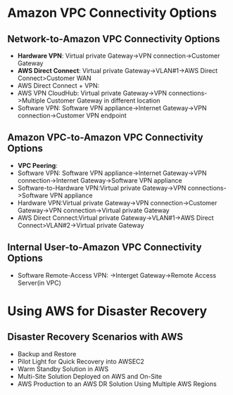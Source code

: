# Amazon VPC Connectivity Options
## Network-to-Amazon VPC Connectivity Options
* **Hardware VPN**: Virtual private Gateway->VPN connection->Customer Gateway
* **AWS Direct Connect**:  Virtual private Gateway->VLAN#1->AWS Direct Connect>Customer WAN
* AWS Direct Connect + VPN:
* AWS VPN CloudHub: Virtual private Gateway->VPN connections->Multiple Customer Gateway in different location
* Software VPN: Software VPN appliance->Internet Gateway->VPN connection->Customer VPN endpoint

## Amazon VPC-to-Amazon VPC Connectivity Options
* **VPC Peering**:
* Software VPN: Software VPN appliance->Internet Gateway->VPN connection->Internet Gateway->Software VPN appliance
* Software-to-Hardware VPN:Virtual private Gateway->VPN connections->Software VPN appliance
* Hardware VPN:Virtual private Gateway->VPN connection->Customer Gateway->VPN connection->Virtual private Gateway
* AWS Direct Connect:Virtual private Gateway->VLAN#1->AWS Direct Connect>VLAN#2->Virtual private Gateway

## Internal User-to-Amazon VPC Connectivity Options
* Software Remote-Access VPN: ->Interget Gateway->Remote Access Server(in VPC)

# Using AWS for Disaster Recovery
## Disaster Recovery Scenarios with AWS
* Backup and Restore
* Pilot Light for Quick Recovery into AWSEC2
* Warm Standby Solution in AWS
* Multi-Site Solution Deployed on AWS and On-Site
* AWS Production to an AWS DR Solution Using Multiple AWS Regions


